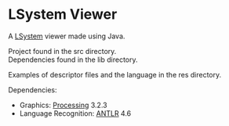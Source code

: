 # LSystem Viewer

A [LSystem](https://en.wikipedia.org/wiki/L-system) viewer made using Java.

Project found in the src directory.<br/>
Dependencies found in the lib directory.

Examples of descriptor files and the language in the res directory.

Dependencies: <br/>
* Graphics: [Processing](https://processing.org/) 3.2.3
* Language Recognition: [ANTLR](http://www.antlr.org/) 4.6
